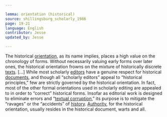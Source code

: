 ```yaml
---

lemma: orientation (historical)
source: shillingsburg_scholarly_1986
page: 19-21
language: English
contributor: Jesse
updated_by: Jesse

---
```

The historical [orientation](orientationFormal.html), as its name implies, places a high value on the chronology of forms. Without necessarily valuing early forms over later ones, the historical orientation frowns on the mixture of historically discrete [texts](text.html). […] While most scholarly [editors](editor.html) have a genuine respect for historical [documents](document.html), and though all “scholarly editors” appeal to “historical principles,” few are strictly governed by the historical orientation. In fact, most of the other formal orientations used in scholarly editing are appealed to in order to “correct” historical forms. Insofar as editorial work is designed to eliminate errors and “[textual corruption](textCorrupt.html),” its purpose is to mitigate the “ravages” or the “accidents” of [history](history.html). [Authority](authority.html), for the historical orientation, usually resides in the historical document, warts and all.
